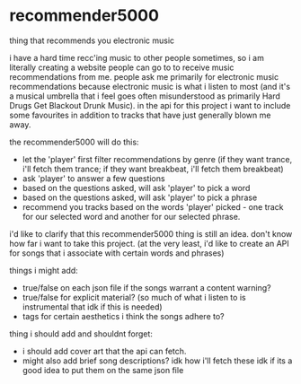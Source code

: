 # recommender5000
thing that recommends you electronic music


i have a hard time recc'ing music to other people sometimes, so i am literally creating a website people can go to to receive music recommendations from me. people ask me primarily for electronic music recommendations because electronic music is what i listen to most (and it's a musical umbrella that i feel goes often misunderstood as primarily Hard Drugs Get Blackout Drunk Music). in the api for this project i want to include some favourites in addition to tracks that have just generally blown me away. 

the recommender5000 will do this:
- let the 'player' first filter recommendations by genre (if they want trance, i'll fetch them trance; if they want breakbeat, i'll fetch them breakbeat) 
- ask 'player' to answer a few questions
- based on the questions asked, will ask 'player' to pick a word
- based on the questions asked, will ask 'player' to pick a phrase
- recommend you tracks based on the words 'player' picked - one track for our selected word and another for our selected phrase.

i'd like to clarify that this recommender5000 thing is still an idea. don't know how far i want to take this project. 
(at the very least, i'd like to create an API for songs that i associate with certain words and phrases) 

things i might add: 
- true/false on each json file if the songs warrant a content warning?
- true/false for explicit material? (so much of what i listen to is instrumental that idk if this is needed)
- tags for certain aesthetics i think the songs adhere to?

thing i should add and shouldnt forget:
- i should add cover art that the api can fetch.
- might also add brief song descriptions? idk how i'll fetch these idk if its a good idea to put them on the same json file
